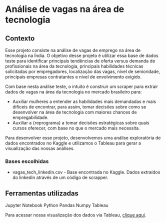 # Análise de vagas na área de tecnologia

## Contexto

Esse projeto consiste na análise de vagas de emprego na área de tecnologia na Índia.
O objetivo desse projeto é utilizar essa base de dados teste para identificar principais tendências de oferta versus demanda de profissionais na área da tecnologia, principais habilidades técnicas solicitadas por empregadores, localização das vagas, nível de senioridade, principais empresas contratantes e nível de envolvimento exigido.

Com base nesta análise teste, o intuito é construir um scraper para extrair dados de vagas na área da tecnologia no mercado brasileiro para:

- Auxiliar mulheres a entender as habilidades mais demandadas e mais difíceis de encontrar, para assim, tomar decisões sobre como se desenvolver na área de tecnologia com maiores chances de empregabilidade.
- Auxiliar a {reprograma} a tomar decisões estratégicas sobre quais cursos oferecer, com base no que o mercado mais necessita.

Para desenvolver esse projeto, desenvolvemos uma análise exploratória de dados encontrados no Kaggle e utilizamos o Tableau para gerar a visualização das nossas análises.

### Bases escolhidas

- vagas_tech_linkedin.csv - Base encontrada no Kaggle. Dados extraídos do linkedin através de um código de scrapper.

## Ferramentas utilizadas

Jupyter Notebook
Python
Pandas
Numpy
Tableau

Para acessar nossa visualização dos dados via Tableau, [clique aqui](https://public.tableau.com/views/vagas_tech_linkedin/Sobreoprojeto?:language=en-US&:display_count=n&:origin=viz_share_link).
